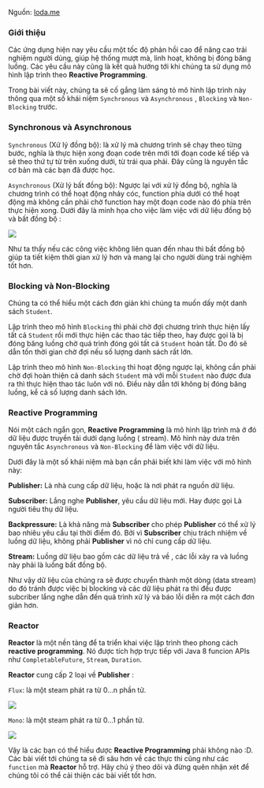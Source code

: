 Nguồn: [loda.me](https://loda.me)

### Giới thiệu
Các ứng dụng hiện nay yêu cầu một tốc độ phản hồi cao để nâng cao trải nghiệm người dùng, giúp hệ thống mượt mà, linh hoạt, không bị đóng băng luồng. Các yêu cầu này cũng là kết quả hướng tới khi chúng ta sử dụng mô hình lập trình theo **Reactive Programming**.

Trong bài viết này, chúng ta sẽ cố gắng làm sáng tỏ mô hình lập trình này thông qua một số khái niệm `Synchronous` và `Asynchronous` , `Blocking` và `Non-Blocking` trước.

###  Synchronous và Asynchronous

`Synchronous` (Xử lý đồng bộ): là xử lý mà chương trình sẽ chạy theo từng bước, nghĩa là thực hiện xong đoạn code trên mới tới đoạn code kế tiếp và sẽ theo thứ tự từ trên xuống dưới, từ trái qua phải. Đây cũng là nguyên tắc cơ bản mà các bạn đã được học.

`Asynchronous` (Xử lý bất đồng bộ): Ngược lại với xử lý đồng bộ, nghĩa là chương trình có thể hoạt động nhảy cóc, function phía dưới có thể hoạt động mà không cần phải chờ function hay một đoạn code nào đó phía trên thực hiện xong.
Dưới đây là minh họa cho việc làm việc với dữ liệu đồng bộ và bất đồng bộ  :

![](https://images.viblo.asia/e273f50c-351d-4e74-93e4-88957e781676.png)


Như ta thấy nếu các công việc  không liên quan đến nhau thì bất đồng bộ giúp ta tiết kiệm thời gian xử lý hơn và mang lại cho người dùng trải nghiệm tốt hơn.

###  Blocking và Non-Blocking

Chúng ta có thể hiểu một cách đơn giản khi chúng ta muốn dấy một danh sách `Student`.

Lập trình theo mô hình `Blocking` thì phải chờ đợi chương trình thực hiện lấy tất cả `Student` rồi mới thực hiện các thao tác tiếp theo, hay được gọi là bị đóng băng luồng chờ quá trình đóng gói tất cả `Student` hoàn tất. Do đó sẽ dẫn tốn thời gian chờ đợi nếu số lượng danh sách rất lớn.

Lập trình theo mô hình `Non-Blocking` thì hoạt động ngược lại, không cần phải chờ đợi hoàn thiện cả danh sách `Student` mà với mỗi `Student` nào được đưa ra thì thực hiện thao tác luôn với nó. Điều này dẫn tới không bị đóng băng luồng, kể cả số lượng danh sách lớn.

###  Reactive Programming

Nói một cách ngắn gọn, **Reactive Programming** là mô hình lập trình mà ở đó dữ liệu được truyền tải dưới dạng luồng ( stream). Mô hình này dưa trên nguyên tắc `Asynchronous` và `Non-Blocking` để làm việc với dữ liệu.

Dưới đây là một số khái niệm mà bạn cần phải biết khi làm việc với mô hình này:

**Publisher:** Là nhà cung cấp dữ liệu, hoặc là nơi phát ra nguồn dữ liệu.

**Subscriber:** Lắng nghe **Publisher**, yêu cầu dữ liệu mới. Hay được gọi Là người tiêu thụ dữ liệu.

**Backpressure:** Là khả năng mà **Subscriber** cho phép **Publisher** có thể xử lý bao nhiêu yêu cầu tại thời điểm đó. Bởi vì **Subscriber** chịu trách nhiệm về luồng dữ liệu, không phải **Publisher** vì nó chỉ cung cấp dữ liệu.

**Stream:** Luồng dữ liệu bao gồm các dữ liệu trả về , các lỗi xảy ra và luồng này phải là luồng bất đồng bộ.

Như vậy dữ liệu của chúng ra sẽ được chuyển thành một dòng (data stream) do đó tránh được việc bị blocking và các dữ liệu phát ra thì đều được subcriber lắng nghe dẫn đến quá trình xử lý và  báo lỗi diễn ra một cách đơn giản hơn.

###  Reactor

**Reactor** là một nền tảng để ta triển khai việc lập trình theo phong cách **reactive programming**. Nó được tích hợp trực tiếp với Java 8 funcion APIs như `CompletableFuture`, `Stream`, `Duration`.

**Reactor** cung cấp 2 loại về **Publisher** :

`Flux`: là một steam phát ra từ 0...n phần tử.

![](https://images.viblo.asia/8c398583-e6f2-420d-91c0-3fb82e6f7106.png)

 `Mono`: là một steam phát ra từ 0...1 phần tử.

![](https://images.viblo.asia/baeaa6fa-46a8-4b28-b267-e9e469d0380d.png)


Vậy là các bạn có thể hiểu được **Reactive Programming** phải không nào :D. Các bài viết tới chúng ta sẽ đi sâu hơn về các thực thi cũng như các `function` mà **Reactor** hỗ trợ. Hãy chú ý theo dõi và đừng quên nhận xét để chúng tôi có thể cải thiện các bài viết tốt hơn.
